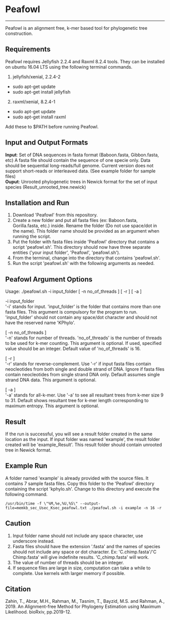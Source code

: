 # Peafowl
----------------------------------------------------------------------------------------------

Peafowl is an alignment free, k-mer based tool for phylogenetic tree construction.

<!-- Peafowl runs on 64-bit Intel-compatible processors supporting Linux. This implementation has been tested on ubuntu 16.04 LTS, Intel Core-i5, 8 GB RAM. Greater memory is preferable for large genome sequences. -->

Requirements
----------------------------------------------------------------------------------------------
Peafowl requires Jellyfish 2.2.4 and Raxml 8.2.4 tools. They can be installed on ubuntu 16.04 LTS using the following terminal commands.

1. jellyfish/xenial, 2.2.4-2 <br>
  - sudo apt-get update <br>
  - sudo apt-get install jellyfish <br>

2. raxml/xenial, 8.2.4-1 <br>
  - sudo apt-get update
  - sudo apt-get install raxml

Add these to $PATH before running Peafowl.

Input and Output Formats
----------------------------------------------------------------------------------------------
**Input**: Set of DNA sequences in fasta format (Baboon.fasta, Gibbon.fasta, etc) A fasta file should contain the sequence of one specie only. Data should be sequential long-reads/full genome. Current version does not support short-reads or interleaved data. (See example folder for sample files) <br>
**Ouput**: Unrooted phylogenetic trees in Newick format for the set of input species (Result_unrooted_tree.newick)


Installation and Run
----------------------------------------------------------------------------------------------
1. Download 'Peafowl' from this repository.
2. Create a new folder and put all fasta files (ex: Baboon.fasta, Gorilla.fasta, etc.) inside. Rename the folder (Do not use space/dot in the name).<!-- and do not use the reserved word 'Peafowl').  --> This folder name should be provided as an argument when running the script.
3. Put the folder with fasta files inside 'Peafowl' directory that contains a script 'peafowl.sh'. This directory should now have three separate entities ('your input folder', 'Peafowl', 'peafowl.sh').
4. From the terminal, change into the directory that contains 'peafowl.sh'.
5. Run the script 'peafowl.sh' with the following arguments as needed.

Peafowl Argument Options
----------------------------------------------------------------------------------------------
Usage: ./peafowl.sh -i input_folder [ -n no_of_threads ] [ -r ] [ -a ]

-i input_folder <br>
'-i' stands for input. 'input_folder' is the folder that contains more than one fasta files. This argument is compulsory for the program to run. 'input_folder' should not contain any space/dot character and should not have the reserved name 'KPhylo'.

[ -n no_of_threads ] <br>
'-n' stands for number of threads. 'no_of_threads' is the number of threads to be used for k-mer counting. This argument is optional. If used, specified value should be an integer. Default value of 'no_of_threads' is 16.

[ -r ] <br>
'-r' stands for reverse-complement. Use '-r' if input fasta files contain neocleotides from both single and double strand of DNA. Ignore if fasta files contain neocleotides from single strand DNA only. Default assumes single strand DNA data. This argument is optional.

[ -a ] <br>
'-a' stands for all-k-mer. Use '-a' to see all resultant trees from k-mer size 9 to 31. Default shows resultant tree for k-mer length corresponding to maximum entropy. This argument is optional.


Result
----------------------------------------------------------------------------------------------
If the run is successful, you will see a result folder created in the same location as the input. If input folder was named 'example', the result folder created will be 'example_Result'. This result folder should contain unrooted tree in Newick format.


Example Run
----------------------------------------------------------------------------------------------
A folder named 'example' is already provided with the source files. It contains 7 sample fasta files. Copy this folder to the 'Peafowl' directory containing the script 'kphylo.sh'. Change to this directory and execute the following command.
```console
/usr/bin/time -f \"%M,%e,%U,%S\" --output-file=memkb_sec_Usec_Ksec_peafowl.txt ./peafowl.sh -i example -n 16 -r
```

Caution
----------------------------------------------------------------------------------------------
1. Input folder name should not include any space character, use underscore instead.
2. Fasta files should have the extension '.fasta' and the names of species should not include any space or dot character. Ex: 'C.chimp.fasta'/'C Chimp.fasta' will give indefinite results. 'C_chimp.fasta' will work.
3. The value of number of threads should be an integer.
4. If sequence files are large in size, computation can take a while to complete. Use kernels with larger memory if possible.

Citation
----------------------------------------------------------------------------------------------
Zahin, T., Abrar, M.H., Rahman, M., Tasnim, T., Bayzid, M.S. and Rahman, A., 2019. An Alignment-free Method for Phylogeny Estimation using Maximum Likelihood. bioRxiv, pp.2019-12.